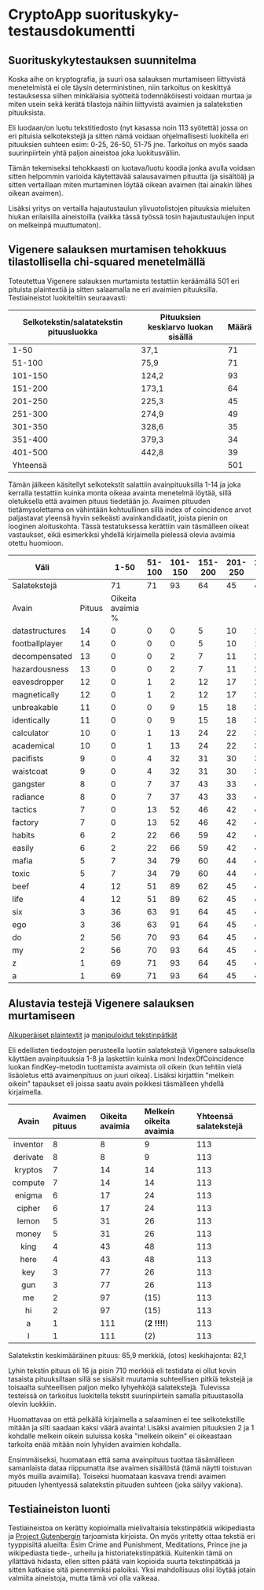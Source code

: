 # CryptoApp suorituskyky-testausdokumentti

## Suorituskykytestauksen suunnitelma

Koska aihe on kryptografia, ja suuri osa salauksen murtamiseen liittyvistä menetelmistä ei ole täysin deterministinen, niin tarkoitus on keskittyä testauksessa siihen minkälaisia syötteitä todennäköisesti voidaan murtaa ja miten usein sekä kerätä tilastoja näihin liittyvistä avaimien ja salatekstien pituuksista.

Eli luodaan/on luotu tekstitiedosto (nyt kasassa noin 113 syötettä) jossa on eri pituisia selkotekstejä ja sitten nämä voidaan ohjelmallisesti luokitella eri pituuksien suhteen esim: 0-25, 26-50, 51-75 jne. Tarkoitus on myös saada suurinpiirtein yhtä paljon aineistoa joka luokitusväliin. 

Tämän tekemiseksi tehokkaasti on luotava/luotu koodia jonka avulla voidaan sitten helpommin varioida käytettävää salausavaimen pituutta (ja sisältöä) ja sitten vertaillaan miten murtaminen löytää oikean avaimen (tai ainakin lähes oikean avaimen).

Lisäksi yritys on vertailla hajautustaulun ylivuotolistojen pituuksia mieluiten hiukan erilaisilla aineistoilla (vaikka tässä työssä tosin hajautustaulujen input on melkeinpä muuttumaton).

## Vigenere salauksen murtamisen tehokkuus tilastollisella chi-squared menetelmällä

Toteutettua Vigenere salauksen murtamista testattiin keräämällä 501 eri pituista plaintextiä ja sitten salaamalla ne eri avaimien pituuksilla. Testiaineistot luokiteltiin seuraavasti:

| Selkotekstin/salatatekstin pituusluokka | Pituuksien keskiarvo luokan sisällä | Määrä |
| ----|-----|----------|
| 1-50 | 37,1 | 71 |
| 51-100 | 75,9 | 71 |
| 101-150 | 124,2 | 93 |
| 151-200 | 173,1 | 64 |
| 201-250 | 225,3 | 45 |
| 251-300 | 274,9 | 49 |
| 301-350 | 328,6 | 35 |
| 351-400 | 379,3 | 34 |
| 401-500 | 442,8 | 39 |
| Yhteensä | | 501 |

Tämän jälkeen käsitellyt selkotekstit salattiin avainpituuksilla 1-14 ja joka kerralla testattiin kuinka monta oikeaa avainta menetelmä löytää, sillä oletuksella että avaimen pituus tiedetään jo. Avaimen pituuden tietämysolettama on vähintään kohtuullinen  sillä index of coincidence arvot paljastavat yleensä hyvin selkeästi avainkandidaatit, joista pienin on looginen aloituskohta.
Tässä testatuksessa kerättiin vain täsmälleen oikeat vastaukset, eikä esimerkiksi yhdellä kirjaimella pielessä olevia avaimia otettu huomioon.

| Väli | | 1-50 | 51-100 | 101-150 | 151-200 | 201-250 | 251-300 | 301-350 | 351-400 | 401-500 |
|----|----|----|----|----|----|----|----|----|----|----|
| Salatekstejä | | 71 | 71 | 93 | 64 | 45 | 49 | 35 | 34 | 39 |
| Avain | Pituus | Oikeita avaimia % |
| datastructures | 14  | 0 | 0 | 0 | 5 | 10 | 16 | 10 | 26 | 28 |
| footballplayer | 14  | 0 | 0 | 0 | 5 | 10 | 16 | 10 | 26 | 28 |
| decompensated | 13  | 0 | 0 | 2 | 7 | 11 | 21 | 19 | 26 | 34 |
| hazardousness | 13  | 0 | 0 | 2 | 7 | 11 | 21 | 19 | 26 | 34 |
| eavesdropper | 12  | 0 | 1 | 2 | 12 | 17 | 24 | 24 | 33 | 35 |
| magnetically | 12  | 0 | 1 | 2 | 12 | 17 | 24 | 24 | 33 | 35 |
| unbreakable | 11  | 0 | 0 | 9 | 15 | 18 | 33 | 26 | 29 | 36 |
| identically | 11  | 0 | 0 | 9 | 15 | 18 | 33 | 26 | 29 | 36 |
| calculator | 10  | 0 | 1 | 13 | 24 | 22 | 39 | 31 | 32 | 38 |
| academical | 10  | 0 | 1 | 13 | 24 | 22 | 39 | 31 | 32 | 38 |
| pacifists | 9  | 0 | 4 | 32 | 31 | 30 | 38 | 30 | 34 | 39 |
| waistcoat | 9  | 0 | 4 | 32 | 31 | 30 | 38 | 30 | 34 | 39 |
| gangster | 8  | 0 | 7 | 37 | 43 | 33 | 43 | 33 | 34 | 39 |
| radiance | 8  | 0 | 7 | 37 | 43 | 33 | 43 | 33 | 34 | 39 |
| tactics | 7  | 0 | 13 | 52 | 46 | 42 | 47 | 32 | 34 | 39 |
| factory | 7  |0 | 13 | 52 | 46 | 42 | 47 | 32 | 34 | 39 |
| habits | 6  | 2 | 22 | 66 | 59 | 42 | 49 | 35 | 34 | 39 |
| easily | 6  | 2 | 22 | 66 | 59 | 42 | 49 | 35 | 34 | 39 |
| mafia | 5  | 7 | 34 | 79 | 60 | 44 | 49 | 35 | 34 | 39 |
| toxic | 5  | 7 | 34 | 79 | 60 | 44 | 49 | 35 | 34 | 39 |
| beef | 4  | 12 | 51 | 89 | 62 | 45 | 49 | 35 | 34 | 39 |
| life | 4  | 12 | 51 | 89 | 62 | 45 | 49 | 35 | 34 | 39 |
| six | 3  | 36 | 63 | 91 | 64 | 45 | 49 | 35 | 34 | 39 |
| ego | 3  | 36 | 63 | 91 | 64 | 45 | 49 | 35 | 34 | 39 |
| do | 2  | 56 | 70 | 93 | 64 | 45 | 49 | 35 | 34 | 39 |
| my | 2  | 56 | 70 | 93 | 64 | 45 | 49 | 35 | 34 | 39 |
| z | 1  | 69 | 71 | 93 | 64 | 45 | 49 | 35 | 34 | 39 |
| a | 1  | 69 | 71 | 93 | 64 | 45 | 49 | 35 | 34 | 39 |

## Alustavia testejä Vigenere salauksen murtamiseen

[Alkuperäiset plaintextit](https://github.com/Jsos17/Classic-crypto/blob/master/documentation/unmanipulated_sample_plaintexts.txt) ja [manipuloidut tekstinpätkät](https://github.com/Jsos17/Classic-crypto/blob/master/documentation/sample_plaintexts.txt)

Eli edellisten tiedostojen perusteella luotiin salatekstejä Vigenere salauksella käyttäen avainpituuksia 1-8 ja laskettiin kuinka moni IndexOfCoincidence luokan findKey-metodin tuottamista avaimista oli oikein (kun tehtiin vielä lisäoletus että avaimenpituus on juuri oikea). Lisäksi kirjattiin "melkein oikein" tapaukset eli joissa saatu avain poikkesi täsmälleen yhdellä kirjaimella.


| Avain | Avaimen pituus | Oikeita avaimia | Melkein oikeita avaimia | Yhteensä salatekstejä |
| :----:|:-----|:----------|:----------|:----------|
| inventor | 8 | 8 | 9 | 113 |
| derivate | 8 | 8 | 9 | 113 |
| kryptos | 7 | 14 | 14 | 113 |
| compute | 7 | 14 | 14 | 113 |
| enigma | 6 | 17 | 24 | 113 |
| cipher | 6 | 17 | 24 | 113 |
| lemon | 5 | 31 | 26 | 113 |
| money | 5 | 31 | 26 | 113 |
| king | 4 | 43 | 48 | 113 |
| here | 4 | 43 | 48 | 113 |
| key | 3 | 77 | 26 | 113 |
| gun | 3 | 77 | 26 | 113 |
| me | 2 | 97 | (15) | 113 |
| hi | 2 | 97 | (15) | 113 |
| a | 1 | 111 | (**2 !!!!**) | 113 |
| l | 1 | 111 | (2) | 113 |

Salatekstin keskimääräinen pituus: 65,9 merkkiä, (otos) keskihajonta: 82,1

Lyhin tekstin pituus oli 16 ja pisin 710 merkkiä eli testidata ei ollut kovin tasaista pituuksiltaan sillä se sisälsit muutamia suhteellisen pitkiä tekstejä ja toisaalta suhteellisen paljon melko lyhyehköjä salatekstejä. Tulevissa testeissä on tarkoitus luokitella tekstit suurinpiirtein samalla pituustasolla olevin luokkiin.

Huomattavaa on että pelkällä kirjaimella a salaaminen ei tee selkotekstille mitään ja silti saadaan kaksi väärä avainta! Lisäksi avaimien pituuksien 2 ja 1 kohdalle melkein oikein suluissa koska "melkein oikein" ei oikeastaan tarkoita enää mitään noin lyhyiden avaimien kohdalla.

Ensimmäiseksi, huomataan että sama avainpituus tuottaa täsämälleen samanlaista dataa riippumatta itse avaimen sisällöstä (tämä näytti toistuvan myös muilla avaimilla). Toiseksi huomataan kasvava trendi avaimen pituuden lyhentyessä salatekstin pituuden suhteen (joka säilyy vakiona).


## Testiaineiston luonti

Testiaineistoa on kerätty kopioimalla mielivaltaisia tekstinpätkiä wikipediasta ja  [Project Gutenbergin](http://www.gutenberg.org/wiki/Harvard_Classics_(Bookshelf)) tarjoamista kirjoista. On myös yritetty ottaa tekstiä eri tyyppisiltä alueilta: Esim Crime and Punishment, Meditations, Prince jne ja wikipediasta tiede-, urheilu ja historiatekstinpätkiä. Kuitenkin tämä on yllättävä hidasta, ellen sitten päätä vain kopioida suurta tekstinpätkää ja sitten katkaise sitä pienemmiksi paloiksi. Yksi mahdollisuus olisi löytää jotain valmiita aineistoja, mutta tämä voi olla vaikeaa.  
